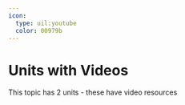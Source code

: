 ```yaml
---
icon:
  type: uil:youtube
  color: 00979b
---   
```


# Units with Videos

This topic has 2 units - these have video resources